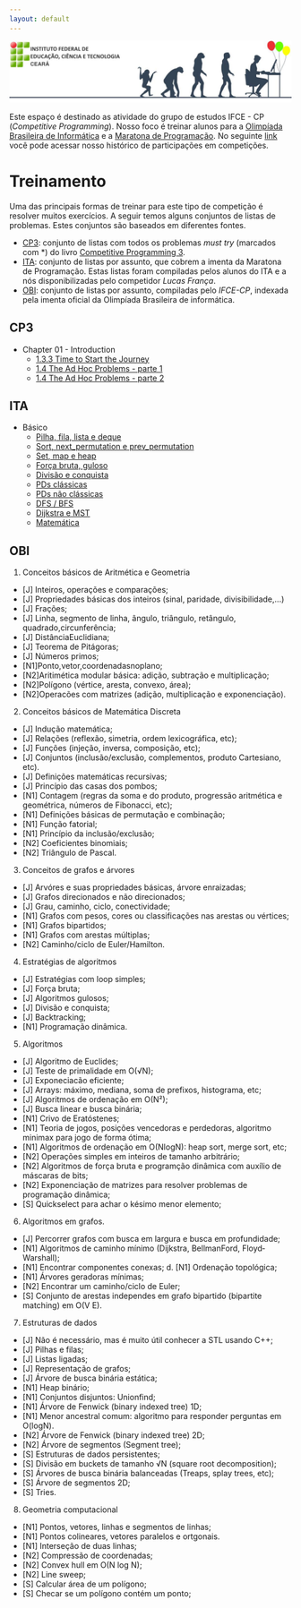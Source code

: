 ```yaml
---
layout: default
---
```


![](images/header.png)

Este espaço é destinado as atividade do grupo de estudos IFCE - CP
(_Competitive Programming_). Nosso foco é treinar alunos para a [Olimpíada
Brasileira de Informática](http://olimpiada.ic.unicamp.br) e a
[Maratona de Programação](http://maratona.ime.usp.br/).
No seguinte [link](historico) você pode acessar nosso histórico de
participações em competições.

# [](#treinamento)Treinamento

Uma das principais formas de treinar para este tipo de competição é resolver
muitos exercícios. A seguir temos alguns conjuntos de listas de problemas.
Estes conjuntos são baseados em diferentes fontes.

- [CP3](#cp3): conjunto de listas com todos os problemas _must try_ (marcados
com *) do livro [Competitive Programming 3](https://cpbook.net/).
- [ITA](#ita): conjunto de listas por assunto, que cobrem
a imenta da Maratona de Programação. Estas listas foram compiladas pelos alunos
do ITA e a nós disponibilizadas pelo competidor *Lucas França*.
- [OBI](#obi): conjunto de listas por assunto, compiladas pelo *IFCE-CP*,
indexada pela imenta oficial da Olimpíada Brasileira de informática.

## [](#cp3)CP3

- Chapter 01 - Introduction
  - [1.3.3 Time to Start the Journey](https://www.codepit.io/#/contest/5a199369514b8c001d7b3197/view)
  - [1.4 The Ad Hoc Problems - parte 1](https://www.codepit.io/#/contest/5a1995c2514b8c001d7b319b/view)
  - [1.4 The Ad Hoc Problems - parte 2](https://www.codepit.io/#/contest/5a1996d30542c1001db27164/view)

## [](#ita)ITA

- Básico
  - [Pilha, fila, lista e deque](https://www.codepit.io/#/contest/59b93dd1b0b8a9001d09dd23/view)
  - [Sort, next_permutation e prev_permutation](https://www.codepit.io/#/contest/59b940860542c1001db241d6/view)
  - [Set, map e heap](https://www.codepit.io/#/contest/59b93f83b21fdb001da6de03/view)
  - [Força bruta, guloso](https://www.codepit.io/#/contest/59b94253b21fdb001da6de04/view)
  - [Divisão e conquista](https://www.codepit.io/#/contest/59b94407b0b8a9001d09dd25/view)
  - [PDs clássicas](https://www.codepit.io/#/contest/59b9448fb21fdb001da6de05/view)
  - [PDs não clássicas](https://www.codepit.io/#/contest/59b952cbb21fdb001da6de07/view)
  - [DFS / BFS](https://www.codepit.io/#/contest/59b95a02b21fdb001da6de0a/view)
  - [Dijkstra e MST](https://www.codepit.io/#/contest/59b95b1cb21fdb001da6de10/view)
  - [Matemática](https://www.codepit.io/#/contest/59b95bbd0542c1001db241dd/view)

## [](#obi)OBI

1. Conceitos básicos de Aritmética e Geometria
  - [J] Inteiros, operações e comparações;
  - [J] Propriedades básicas dos inteiros (sinal, paridade, divisibilidade,...)
  - [J] Frações;
  - [J] Linha, segmento de linha, ângulo, triângulo, retângulo, quadrado,circunferência;
  - [J] DistânciaEuclidiana;
  - [J] Teorema de Pitágoras;
  - [J] Números primos;
  - [N1]Ponto,vetor,coordenadasnoplano;
  - [N2]Aritimética modular básica: adição, subtração e multiplicação;
  - [N2]Polígono (vértice, aresta, convexo, área);
  - [N2]Operacões com matrizes (adição, multiplicação e exponenciação).
2. Conceitos básicos de Matemática Discreta
  - [J] Indução matemática;
  - [J] Relações (reflexão, simetria, ordem lexicográfica, etc);
  - [J] Funções (injeção, inversa, composição, etc);
  - [J] Conjuntos (inclusão/exclusão, complementos, produto Cartesiano, etc).
  - [J] Definições matemáticas recursivas;
  - [J] Princípio das casas dos pombos;
  - [N1] Contagem (regras da soma e do produto, progressão aritmética e geométrica, números de Fibonacci, etc);
  - [N1] Definições básicas de permutação e combinação;
  - [N1] Função fatorial;
  - [N1] Princípio da inclusão­/exclusão;
  - [N2] Coeficientes binomiais;
  - [N2] Triângulo de Pascal.
3. Conceitos de grafos e árvores
  - [J] Arvóres e suas propriedades básicas, árvore enraizadas;
  - [J] Grafos direcionados e não direcionados;
  - [J] Grau, caminho, ciclo, conectividade;
  - [N1] Grafos com pesos, cores ou classificações nas arestas ou vértices;
  - [N1] Grafos bipartidos;
  - [N1] Grafos com arestas múltiplas;
  - [N2] Caminho/ciclo de Euler/Hamilton.
4. Estratégias de algoritmos
  - [J] Estratégias com loop simples;
  - [J] Força bruta;
  - [J] Algoritmos gulosos;
  - [J] Divisão e conquista;
  - [J] Backtracking;
  - [N1] Programação dinâmica.
5. Algoritmos
  - [J] Algoritmo de Euclides;
  - [J] Teste de primalidade em O(√N);
  - [J] Exponeciacão eficiente;
  - [J] Arrays: máximo, mediana, soma de prefixos, histograma, etc;
  - [J] Algoritmos de ordenação em O(N²);
  - [J] Busca linear e busca binária;
  - [N1] Crivo de Eratóstenes;
  - [N1] Teoria de jogos, posições vencedoras e perdedoras, algoritmo minimax para jogo de forma ótima;
  - [N1] Algoritmos de ordenação em O(NlogN): heap sort, merge sort, etc;
  - [N2] Operações simples em inteiros de tamanho arbitrário;
  - [N2] Algoritmos de força bruta e programção dinâmica com auxílio de máscaras de bits;
  - [N2] Exponenciação de matrizes para resolver problemas de programação dinâmica;
  - [S] Quickselect para achar o k­ésimo menor elemento;
6. Algoritmos em grafos.
  - [J] Percorrer grafos com busca em largura e busca em profundidade;
  - [N1] Algoritmos de caminho mínimo (Dijkstra, Bellman­Ford, Floyd­Warshall);
  - [N1] Encontrar componentes conexas; d. [N1] Ordenação topológica;
  - [N1] Árvores geradoras mínimas;
  - [N2] Encontrar um caminho/ciclo de Euler;
  - [S] Conjunto de arestas independes em grafo bipartido (bipartite matching) em O(V E).
7. Estruturas de dados
  - [J] Não é necessário, mas é muito útil conhecer a STL usando C++;
  - [J] Pilhas e filas;
  - [J] Listas ligadas;
  - [J] Representação de grafos;
  - [J] Árvore de busca binária estática;
  - [N1] Heap binário;
  - [N1] Conjuntos disjuntos: Union­find;
  - [N1] Árvore de Fenwick (binary indexed tree) 1D;
  - [N1] Menor ancestral comum: algoritmo para responder perguntas em O(logN).
  - [N2] Árvore de Fenwick (binary indexed tree) 2D;
  - [N2] Árvore de segmentos (Segment tree);
  - [S] Estruturas de dados persistentes;
  - [S] Divisão em buckets de tamanho √N (square root decomposition);
  - [S] Árvores de busca binária balanceadas (Treaps, splay trees, etc);
  - [S] Árvore de segmentos 2D;
  - [S] Tries.
8. Geometria computacional
  - [N1] Pontos, vetores, linhas e segmentos de linhas;
  - [N1] Pontos colineares, vetores paralelos e ortgonais.
  - [N1] Interseção de duas linhas;
  - [N2] Compressão de coordenadas;
  - [N2] Convex hull em O(N log N);
  - [N2] Line sweep;
  - [S] Calcular área de um polígono;
  - [S] Checar se um polígono contém um ponto;

